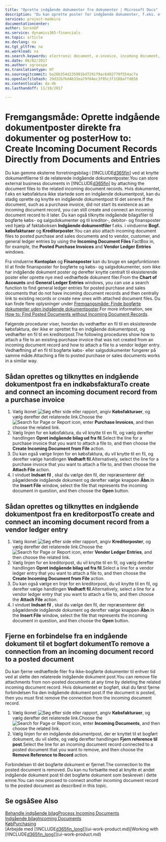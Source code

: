 ```yaml
---
title: "Oprette indgående dokumenter fra dokumenter | Microsoft Docs"
description: "Du kan oprette poster for indgående dokumenter, f.eks. e-fakturaer, og administrere OCR-opgaver eCommerce og dokumentudveksling."
services: project-madeira
documentationcenter: 
author: SorenGP
ms.service: dynamics365-financials
ms.topic: article
ms.devlang: na
ms.tgt_pltfrm: na
ms.workload: na
ms.search.keywords: electronic document, e-invoice, incoming document, OCR, ecommerce, document exchange, import invoice
ms.date: 06/02/2017
ms.author: sgroespe
ms.translationtype: HT
ms.sourcegitcommit: ba26b354d235981bd7291f9ac6402779f554ac7a
ms.openlocfilehash: 29d32b7bd4633ea79f04ec3f95c3f3188affd056
ms.contentlocale: da-dk
ms.lasthandoff: 11/10/2017

---
```

# <a name="how-to-create-incoming-document-records-directly-from-documents-and-entries"></a><span data-ttu-id="cfef7-103">Fremgangsmåde: Oprette indgående dokumentposter direkte fra dokumenter og poster</span><span class="sxs-lookup"><span data-stu-id="cfef7-103">How to: Create Incoming Document Records Directly from Documents and Entries</span></span>
<span data-ttu-id="cfef7-104">Du kan gemme eksterne forretningsbilag i [!INCLUDE[d365fin](includes/d365fin_md.md)] ved at knytte dokumentfilerne til de relaterede indgående dokumentposter.</span><span class="sxs-lookup"><span data-stu-id="cfef7-104">You can store external business documents in [!INCLUDE[d365fin](includes/d365fin_md.md)] by attaching the document files to the related incoming document records.</span></span> <span data-ttu-id="cfef7-105">Hvis dokumentet, f.eks en købsfaktura ikke startede som en indgående dokumentpost, kan du stadig oprette og knytte en indgående dokumentpost til det senere.</span><span class="sxs-lookup"><span data-stu-id="cfef7-105">If the document, such as a purchase invoice, did not start its existence as an incoming document record, you can still create and connect an incoming document record to it later.</span></span> <span data-ttu-id="cfef7-106">Du kan også tilknytte indgående bilagsfiler til bogførte købs- og salgsdokumenter og til kreditor-, debitor- og finansposter ved hjælp af faktaboksen **Indgående dokumentfiler** f.eks. i vinduerne **Bogf. købsfakturaer** og **Kreditorposter**.</span><span class="sxs-lookup"><span data-stu-id="cfef7-106">You can also attach incoming document files to posted purchase and sales documents and to vendor, customer, and general ledger entries by using the **Incoming Document Files** FactBox in, for example, the **Posted Purchase Invoices** and **Vendor Ledger Entries** windows.</span></span>

<span data-ttu-id="cfef7-107">Fra vinduerne **Kontoplan** og **Finansposter** kan du bruge en søgefunktionen til at finde finansposter for bogførte og købs- og salgsdokumenter, som ikke har indgående dokument poster og derefter knytte centralt til eksisterende poster eller oprette nye med vedhæftede dokument filer.</span><span class="sxs-lookup"><span data-stu-id="cfef7-107">From the **Chart of Accounts** and **General Ledger Entries** windows, you can use a search function to find general ledger entries for posted purchase and sales documents that do not have incoming document records and then centrally link to existing records or create new ones with attached document files.</span></span> <span data-ttu-id="cfef7-108">Du kan finde flere oplysninger under [Fremgangsmåde: Finde bogførte dokumenter uden indgående dokumentposter](across-how-find-posted-documents-without-income-document-records.md).</span><span class="sxs-lookup"><span data-stu-id="cfef7-108">For more information, see [How to: Find Posted Documents without Incoming Document Records](across-how-find-posted-documents-without-income-document-records.md).</span></span>

<span data-ttu-id="cfef7-109">Følgende procedurer viser, hvordan du vedhæfter en fil til en eksisterende købsfaktura, der ikke er oprettet fra en indgående dokumentpost, og vedhæfter en fil til en kreditorpost.</span><span class="sxs-lookup"><span data-stu-id="cfef7-109">The following procedures show how to attach a file to an existing purchase invoice that was not created from an incoming document record and how to attach a file to a vendor ledger entry.</span></span> <span data-ttu-id="cfef7-110">Vedhæftning af en fil til bogførte købs- eller salgsdokumenter fungerer på samme måde.</span><span class="sxs-lookup"><span data-stu-id="cfef7-110">Attaching a file to posted purchase or sales documents works in a similar way.</span></span>

## <a name="to-create-and-connect-an-incoming-document-record-from-a-purchase-invoice"></a><span data-ttu-id="cfef7-111">Sådan oprettes og tilknyttes en indgående dokumentpost fra en indkøbsfaktura</span><span class="sxs-lookup"><span data-stu-id="cfef7-111">To create and connect an incoming document record from a purchase invoice</span></span>
1. <span data-ttu-id="cfef7-112">Vælg ikonet ![Søg efter side eller rapport](media/ui-search/search_small.png "Ikonet Søg efter side eller rapport"), angiv **Købsfakturaer**, og vælg derefter det relaterede link.</span><span class="sxs-lookup"><span data-stu-id="cfef7-112">Choose the ![Search for Page or Report](media/ui-search/search_small.png "Search for Page or Report icon") icon, enter **Purchase Invoices**, and then choose the related link.</span></span>
2. <span data-ttu-id="cfef7-113">Vælg linjen for en købsfaktura, du vil knytte til en fil, og vælg derefter handlingen **Opret indgående bilag ud fra fil**.</span><span class="sxs-lookup"><span data-stu-id="cfef7-113">Select the line for a purchase invoice that you want to attach a file to, and then choose the **Create Incoming Document from File** action.</span></span>
3. <span data-ttu-id="cfef7-114">Du kan også vælge linjen for en købsfaktura, du vil knytte til en fil, og derefter vælge handlingen **Vedhæft fil**.</span><span class="sxs-lookup"><span data-stu-id="cfef7-114">Alternatively, select the line for a purchase invoice that you want to attach a file to, and then choose the **Attach File** action.</span></span>
4. <span data-ttu-id="cfef7-115">I vinduet **Indsæt fil** , skal du vælge den fil, der repræsenterer det pågældende indgående dokument og derefter vælge knappen **Åbn**.</span><span class="sxs-lookup"><span data-stu-id="cfef7-115">In the **Insert File** window, select the file that represents the incoming document in question, and then choose the **Open** button.</span></span>

## <a name="to-create-and-connect-an-incoming-document-record-from-a-vendor-ledger-entry"></a><span data-ttu-id="cfef7-116">Sådan oprettes og tilknyttes en indgående dokumentpost fra en kreditorpost</span><span class="sxs-lookup"><span data-stu-id="cfef7-116">To create and connect an incoming document record from a vendor ledger entry</span></span>
1. <span data-ttu-id="cfef7-117">Vælg ikonet ![Søg efter side eller rapport](media/ui-search/search_small.png "Ikonet Søg efter side eller rapport"), angiv **Kreditorposter**, og vælg derefter det relaterede link.</span><span class="sxs-lookup"><span data-stu-id="cfef7-117">Choose the ![Search for Page or Report](media/ui-search/search_small.png "Search for Page or Report icon") icon, enter **Vendor Ledger Entries**, and then choose the related link.</span></span>
2. <span data-ttu-id="cfef7-118">Vælg linjen for en kreditorpost, du vil knytte til en fil, og vælg derefter handlingen **Opret indgående bilag ud fra fil**.</span><span class="sxs-lookup"><span data-stu-id="cfef7-118">Select a line for a vendor ledger entry that you want to attach a file to, and then choose the **Create Incoming Document from File** action.</span></span>
3. <span data-ttu-id="cfef7-119">Du kan også vælge en linje for en kreditorpost, du vil knytte til en fil, og derefter vælge handlingen **Vedhæft fil**.</span><span class="sxs-lookup"><span data-stu-id="cfef7-119">Alternatively, select a line for a vendor ledger entry that you want to attach a file to, and then choose the **Attach File** action.</span></span>
4. <span data-ttu-id="cfef7-120">I vinduet **Indsæt fil** , skal du vælge den fil, der repræsenterer det pågældende indgående dokument og derefter vælge knappen **Åbn**.</span><span class="sxs-lookup"><span data-stu-id="cfef7-120">In the **Insert File** window, select the file that represents the incoming document in question, and then choose the **Open** button.</span></span>

## <a name="to-remove-a-connection-from-an-incoming-document-record-to-a-posted-document"></a><span data-ttu-id="cfef7-121">Fjerne en forbindelse fra en indgående dokument til et bogført dokument</span><span class="sxs-lookup"><span data-stu-id="cfef7-121">To remove a connection from an incoming document record to a posted document</span></span>
<span data-ttu-id="cfef7-122">Du kan fjerne vedhæftede filer fra ikke-bogførte dokumenter til enhver tid ved at slette den relaterede indgående dokument post.</span><span class="sxs-lookup"><span data-stu-id="cfef7-122">You can remove file attachments from non-posted documents at any time by deleting the related incoming document record.</span></span> <span data-ttu-id="cfef7-123">Hvis dokumentet er bogført, skal du først fjerne forbindelsen fra den indgående dokument post.</span><span class="sxs-lookup"><span data-stu-id="cfef7-123">If the document is posted, then you must first remove the connection from the incoming document record.</span></span>

1. <span data-ttu-id="cfef7-124">Vælg ikonet ![Søg efter side eller rapport](media/ui-search/search_small.png "Ikonet Søg efter side eller rapport"), angiv **Købsfakturaer**, og vælg derefter det relaterede link.</span><span class="sxs-lookup"><span data-stu-id="cfef7-124">Choose the ![Search for Page or Report](media/ui-search/search_small.png "Search for Page or Report icon") icon, enter **Incoming Documents**, and then choose the related link.</span></span>
2. <span data-ttu-id="cfef7-125">Vælg linjen for en indgående dokumentpost, der er knyttet til et bogført dokument, du vil slette, og vælg derefter handlingen **Fjern reference til post**.</span><span class="sxs-lookup"><span data-stu-id="cfef7-125">Select the line for an incoming document record connected to a posted document that you want to remove, and then choose the **Remove Reference to Record** action.</span></span>

<span data-ttu-id="cfef7-126">Forbindelsen til det bogførte dokument er fjernet.</span><span class="sxs-lookup"><span data-stu-id="cfef7-126">The connection to the posted document is removed.</span></span> <span data-ttu-id="cfef7-127">Du kan nu fortsætte med at knytte et andet indgående dokument post til det bogførte dokument som beskrevet i dette emne.</span><span class="sxs-lookup"><span data-stu-id="cfef7-127">You can now proceed to connect another incoming document record to the posted document as described in this topic.</span></span>

## <a name="see-also"></a><span data-ttu-id="cfef7-128">Se også</span><span class="sxs-lookup"><span data-stu-id="cfef7-128">See Also</span></span>
[<span data-ttu-id="cfef7-129">Behandle indgående bilag</span><span class="sxs-lookup"><span data-stu-id="cfef7-129">Process Incoming Documents</span></span>](across-process-income-documents.md)  
[<span data-ttu-id="cfef7-130">Indgående bilag</span><span class="sxs-lookup"><span data-stu-id="cfef7-130">Incoming Documents</span></span>](across-income-documents.md)  
[<span data-ttu-id="cfef7-131">Køb</span><span class="sxs-lookup"><span data-stu-id="cfef7-131">Purchasing</span></span>](purchasing-manage-purchasing.md)  
<span data-ttu-id="cfef7-132">[Arbejde med [!INCLUDE[d365fin_long](includes/d365fin_long_md.md)]](ui-work-product.md)</span><span class="sxs-lookup"><span data-stu-id="cfef7-132">[Working with [!INCLUDE[d365fin_long](includes/d365fin_long_md.md)]](ui-work-product.md)</span></span>

